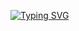 [![Typing SVG](https://readme-typing-svg.demolab.com?font=Fira+Code&duration=4500&pause=1000&color=9358F7&center=true&vCenter=true&width=450&lines=Self-taught+Programmer;Privacy+Enthusiast)](https://git.io/typing-svg)
